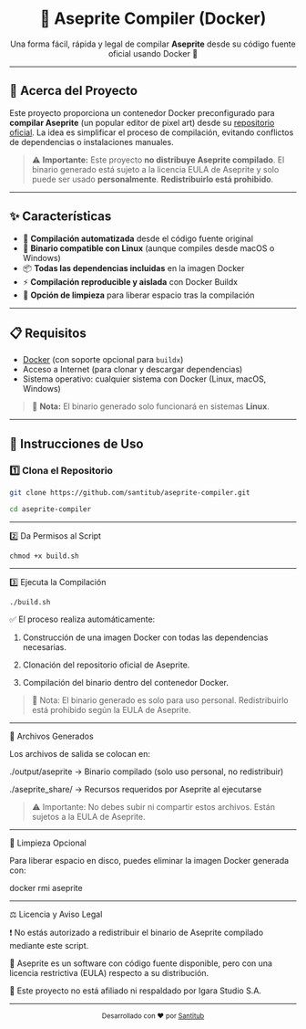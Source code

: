 <h1 align="center">🧰 Aseprite Compiler (Docker)</h1>

<p align="center">
  Una forma fácil, rápida y legal de compilar <strong>Aseprite</strong> desde su código fuente oficial usando Docker 🐳
</p>

---

## 📌 Acerca del Proyecto

Este proyecto proporciona un contenedor Docker preconfigurado para **compilar Aseprite** (un popular editor de pixel art) desde su [repositorio oficial](https://github.com/aseprite/aseprite). La idea es simplificar el proceso de compilación, evitando conflictos de dependencias o instalaciones manuales.

> ⚠️ **Importante:** Este proyecto **no distribuye Aseprite compilado**. El binario generado está sujeto a la licencia EULA de Aseprite y solo puede ser usado **personalmente**. **Redistribuirlo está prohibido**.

---

## ✨ Características

- 🔧 **Compilación automatizada** desde el código fuente original  
- 🐧 **Binario compatible con Linux** (aunque compiles desde macOS o Windows)  
- 📦 **Todas las dependencias incluidas** en la imagen Docker  
- ⚡ **Compilación reproducible y aislada** con Docker Buildx  
- 🧼 **Opción de limpieza** para liberar espacio tras la compilación  

---

## 📋 Requisitos

- [Docker](https://www.docker.com/get-started) (con soporte opcional para `buildx`)  
- Acceso a Internet (para clonar y descargar dependencias)  
- Sistema operativo: cualquier sistema con Docker (Linux, macOS, Windows)

> 🐧 **Nota:** El binario generado solo funcionará en sistemas **Linux**.

---

## 🚀 Instrucciones de Uso

### 1️⃣ Clona el Repositorio

```bash
git clone https://github.com/santitub/aseprite-compiler.git

cd aseprite-compiler
```


---

2️⃣ Da Permisos al Script

```
chmod +x build.sh
```

---

3️⃣ Ejecuta la Compilación

```
./build.sh
```

✅ El proceso realiza automáticamente:

1. Construcción de una imagen Docker con todas las dependencias necesarias.


2. Clonación del repositorio oficial de Aseprite.


3. Compilación del binario dentro del contenedor Docker.



> 🔐 Nota: El binario generado es solo para uso personal. Redistribuirlo está prohibido según la EULA de Aseprite.




---

📂 Archivos Generados

Los archivos de salida se colocan en:

./output/aseprite → Binario compilado (solo uso personal, no redistribuir)

./aseprite_share/ → Recursos requeridos por Aseprite al ejecutarse


> ⚠️ Importante: No debes subir ni compartir estos archivos. Están sujetos a la EULA de Aseprite.




---

🧹 Limpieza Opcional

Para liberar espacio en disco, puedes eliminar la imagen Docker generada con:

docker rmi aseprite


---

⚖️ Licencia y Aviso Legal

❗ No estás autorizado a redistribuir el binario de Aseprite compilado mediante este script.

🔗 Aseprite es un software con código fuente disponible, pero con una licencia restrictiva (EULA) respecto a su distribución.

🧾 Este proyecto no está afiliado ni respaldado por Igara Studio S.A.



---

<p align="center"><sub>Desarrollado con ❤️ por <a href="https://github.com/santitub">Santitub</a></sub></p>
